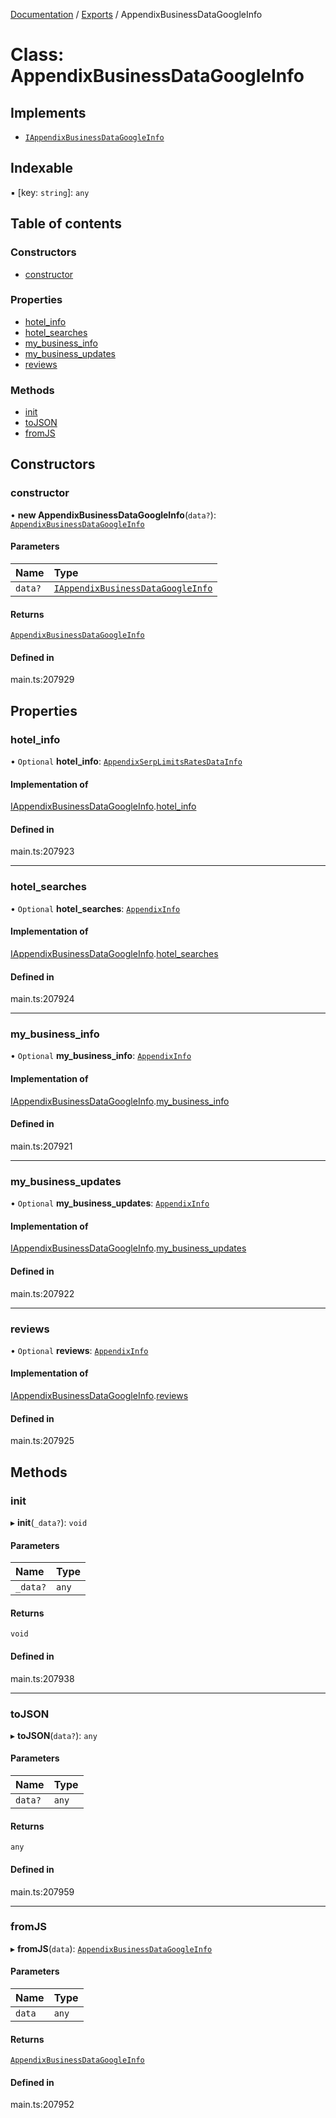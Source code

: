 [Documentation](../README.md) / [Exports](../modules.md) / AppendixBusinessDataGoogleInfo

# Class: AppendixBusinessDataGoogleInfo

## Implements

- [`IAppendixBusinessDataGoogleInfo`](../interfaces/IAppendixBusinessDataGoogleInfo.md)

## Indexable

▪ [key: `string`]: `any`

## Table of contents

### Constructors

- [constructor](AppendixBusinessDataGoogleInfo.md#constructor)

### Properties

- [hotel\_info](AppendixBusinessDataGoogleInfo.md#hotel_info)
- [hotel\_searches](AppendixBusinessDataGoogleInfo.md#hotel_searches)
- [my\_business\_info](AppendixBusinessDataGoogleInfo.md#my_business_info)
- [my\_business\_updates](AppendixBusinessDataGoogleInfo.md#my_business_updates)
- [reviews](AppendixBusinessDataGoogleInfo.md#reviews)

### Methods

- [init](AppendixBusinessDataGoogleInfo.md#init)
- [toJSON](AppendixBusinessDataGoogleInfo.md#tojson)
- [fromJS](AppendixBusinessDataGoogleInfo.md#fromjs)

## Constructors

### constructor

• **new AppendixBusinessDataGoogleInfo**(`data?`): [`AppendixBusinessDataGoogleInfo`](AppendixBusinessDataGoogleInfo.md)

#### Parameters

| Name | Type |
| :------ | :------ |
| `data?` | [`IAppendixBusinessDataGoogleInfo`](../interfaces/IAppendixBusinessDataGoogleInfo.md) |

#### Returns

[`AppendixBusinessDataGoogleInfo`](AppendixBusinessDataGoogleInfo.md)

#### Defined in

main.ts:207929

## Properties

### hotel\_info

• `Optional` **hotel\_info**: [`AppendixSerpLimitsRatesDataInfo`](AppendixSerpLimitsRatesDataInfo.md)

#### Implementation of

[IAppendixBusinessDataGoogleInfo](../interfaces/IAppendixBusinessDataGoogleInfo.md).[hotel_info](../interfaces/IAppendixBusinessDataGoogleInfo.md#hotel_info)

#### Defined in

main.ts:207923

___

### hotel\_searches

• `Optional` **hotel\_searches**: [`AppendixInfo`](AppendixInfo.md)

#### Implementation of

[IAppendixBusinessDataGoogleInfo](../interfaces/IAppendixBusinessDataGoogleInfo.md).[hotel_searches](../interfaces/IAppendixBusinessDataGoogleInfo.md#hotel_searches)

#### Defined in

main.ts:207924

___

### my\_business\_info

• `Optional` **my\_business\_info**: [`AppendixInfo`](AppendixInfo.md)

#### Implementation of

[IAppendixBusinessDataGoogleInfo](../interfaces/IAppendixBusinessDataGoogleInfo.md).[my_business_info](../interfaces/IAppendixBusinessDataGoogleInfo.md#my_business_info)

#### Defined in

main.ts:207921

___

### my\_business\_updates

• `Optional` **my\_business\_updates**: [`AppendixInfo`](AppendixInfo.md)

#### Implementation of

[IAppendixBusinessDataGoogleInfo](../interfaces/IAppendixBusinessDataGoogleInfo.md).[my_business_updates](../interfaces/IAppendixBusinessDataGoogleInfo.md#my_business_updates)

#### Defined in

main.ts:207922

___

### reviews

• `Optional` **reviews**: [`AppendixInfo`](AppendixInfo.md)

#### Implementation of

[IAppendixBusinessDataGoogleInfo](../interfaces/IAppendixBusinessDataGoogleInfo.md).[reviews](../interfaces/IAppendixBusinessDataGoogleInfo.md#reviews)

#### Defined in

main.ts:207925

## Methods

### init

▸ **init**(`_data?`): `void`

#### Parameters

| Name | Type |
| :------ | :------ |
| `_data?` | `any` |

#### Returns

`void`

#### Defined in

main.ts:207938

___

### toJSON

▸ **toJSON**(`data?`): `any`

#### Parameters

| Name | Type |
| :------ | :------ |
| `data?` | `any` |

#### Returns

`any`

#### Defined in

main.ts:207959

___

### fromJS

▸ **fromJS**(`data`): [`AppendixBusinessDataGoogleInfo`](AppendixBusinessDataGoogleInfo.md)

#### Parameters

| Name | Type |
| :------ | :------ |
| `data` | `any` |

#### Returns

[`AppendixBusinessDataGoogleInfo`](AppendixBusinessDataGoogleInfo.md)

#### Defined in

main.ts:207952
